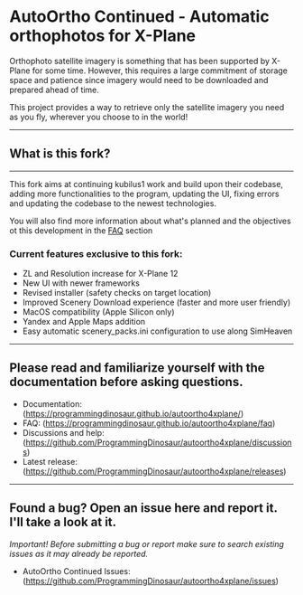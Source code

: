 # AutoOrtho Continued - Automatic orthophotos for X-Plane

Orthophoto satellite imagery is something that has been supported by X-Plane
for some time.  However, this requires a large commitment of storage
space and patience since imagery would need to be downloaded and prepared
ahead of time.

This project provides a way to retrieve only the satellite imagery you need as you fly,
wherever you choose to in the world!

---
## What is this fork?
---
This fork aims at continuing kubilus1 work and build upon their codebase, adding more functionalities to the program,
updating the UI, fixing errors and updating the codebase to the newest technologies.

You will also find more information about what's planned and the objectives ot this development in the [FAQ](https://programmingdinosaur.github.io/autoortho4xplane/faq) section

### Current features exclusive to this fork:

- ZL and Resolution increase for X-Plane 12
- New UI with newer frameworks
- Revised installer (safety checks on target location)
- Improved Scenery Download experience (faster and more user friendly)
- MacOS compatibility (Apple Silicon only)
- Yandex and Apple Maps addition
- Easy automatic scenery_packs.ini configuration to use along SimHeaven

---

Please read and familiarize yourself with the documentation before asking
questions.
--- 

* Documentation: (https://programmingdinosaur.github.io/autoortho4xplane/)
* FAQ: (https://programmingdinosaur.github.io/autoortho4xplane/faq)
* Discussions and help: (https://github.com/ProgrammingDinosaur/autoortho4xplane/discussions)
* Latest release: (https://github.com/ProgrammingDinosaur/autoortho4xplane/releases)

---
Found a bug? Open an issue here and report it. I'll take a look at it.
---
*Important!* _Before submitting a bug or report make sure to search existing issues as it may already be reported._
* AutoOrtho Continued Issues: (https://github.com/ProgrammingDinosaur/autoortho4xplane/issues)
